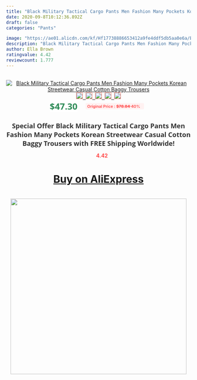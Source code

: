 ```yaml
---
title: "Black Military Tactical Cargo Pants Men Fashion Many Pockets Korean Streetwear Casual Cotton Baggy Trousers"
date: 2020-09-8T10:12:36.892Z
draft: false
categories: "Pants"

image: "https://ae01.alicdn.com/kf/Hf17738886653412a9fe4ddf5db5aa0e6a/Black-Military-Tactical-Cargo-Pants-Men-Fashion-Many-Pockets-Korean-Streetwear-Casual-Cotton-Baggy-Trousers.jpg"
description: "Black Military Tactical Cargo Pants Men Fashion Many Pockets Korean Streetwear Casual Cotton Baggy Trousers"
author: Ella Brown
ratingvalue: 4.42
reviewcount: 1.777
---
```

<br>
<div style="text-align: center;">
<a href="https://s.click.aliexpress.com/e/_AXi4Lx" target="_blank" rel="nofollow noopener noreferrer"><img alt="Black Military Tactical Cargo Pants Men Fashion Many Pockets Korean Streetwear Casual Cotton Baggy Trousers" class="magnifier-image" src="https://ae01.alicdn.com/kf/Hf17738886653412a9fe4ddf5db5aa0e6a/Black-Military-Tactical-Cargo-Pants-Men-Fashion-Many-Pockets-Korean-Streetwear-Casual-Cotton-Baggy-Trousers.jpg_640x640.jpg">
<br>
<img style="border:1px solid salmon" src="https://ae01.alicdn.com/kf/Hf17738886653412a9fe4ddf5db5aa0e6a/Black-Military-Tactical-Cargo-Pants-Men-Fashion-Many-Pockets-Korean-Streetwear-Casual-Cotton-Baggy-Trousers.jpg_120x120.jpg">&nbsp;&nbsp;<img style="border:1px solid salmon" src="https://ae01.alicdn.com/kf/Ha8651ccc921e46cd8e490e927f7a4c7bg/Black-Military-Tactical-Cargo-Pants-Men-Fashion-Many-Pockets-Korean-Streetwear-Casual-Cotton-Baggy-Trousers.jpg_120x120.jpg">&nbsp;&nbsp;<img style="border:1px solid salmon" src="https://ae01.alicdn.com/kf/H7417d168c3634717b1574ff41501d8f6w/Black-Military-Tactical-Cargo-Pants-Men-Fashion-Many-Pockets-Korean-Streetwear-Casual-Cotton-Baggy-Trousers.jpg_120x120.jpg">&nbsp;&nbsp;<img style="border:1px solid salmon" src="https://ae01.alicdn.com/kf/Ha38b02f651bc4985a79b288a460e236ft/Black-Military-Tactical-Cargo-Pants-Men-Fashion-Many-Pockets-Korean-Streetwear-Casual-Cotton-Baggy-Trousers.jpg_120x120.jpg">&nbsp;&nbsp;<img style="border:1px solid salmon" src="https://ae01.alicdn.com/kf/H1514164fc6354694a19a87e2ef9d8587y/Black-Military-Tactical-Cargo-Pants-Men-Fashion-Many-Pockets-Korean-Streetwear-Casual-Cotton-Baggy-Trousers.jpg_120x120.jpg"></a></div><br0>
<div style="text-align: center;"><span style="background-color: white; border: 0px; box-sizing: border-box; color: seagreen; display: inline-block; font-family: &quot;open sans&quot; , &quot;arial&quot; , &quot;helvetica&quot; , sans-serif , &quot;heiti&quot;; font-size: 24px; font-stretch: inherit; font-weight: 700; line-height: inherit; margin: 0px 10px 0px 0px; padding: 0px; vertical-align: middle;">$47.30 </span>
<span style="background: rgb(255 , 241 , 241); border-radius: 3px; border: 0px; box-sizing: border-box; color: #ff4747; display: inline-block; font-family: inherit; font-size: 12px; font-stretch: inherit; font-style: inherit; font-variant: inherit; font-weight: 600; line-height: inherit; margin: 0px; padding: 2px 5px; transform: scale(0.9); vertical-align: middle;">Original Price : <b style="text-decoration: line-through;">$78.84 </b> 40%&nbsp;&nbsp;</span></div>
<h1 style="color: #333333; display: inline-block; font-family: &quot;open sans&quot; , &quot;arial&quot; , &quot;helvetica&quot; , sans-serif , &quot;heiti&quot;; font-size: 18px; font-stretch: inherit; font-weight: 700; text-align: center;">Special Offer Black Military Tactical Cargo Pants Men Fashion Many Pockets Korean Streetwear Casual Cotton Baggy Trousers with FREE Shipping Worldwide!</h1>
<div style="color: #ff4747; text-align: center;">
<img src="https://4.bp.blogspot.com/-M0ZcTcb-5uY/XleCXlxnR4I/AAAAAAAAAEc/OrjgMkXV1oMQFaCRZj5HQwOCBcu3w1FegCPcBGAYYCw/s1600/star.png" style="height: 15px;">&nbsp;<b>4.42</b></div>
<div class="button_cont" align="center"><a class="buynow_a" href="https://s.click.aliexpress.com/e/_AXi4Lx" target="_blank" rel="nofollow noopener noreferrer"><H1>Buy on AliExpress</H1></a></div><br>
<div class="separator" style="clear: both; text-align: center;">
<img src="https://lh3.googleusercontent.com/-pTy5HemUv9M/XlePHvY0dAI/AAAAAAAAAE4/0nX5iRUoIWY8eMW9Dpxeirr157OZliDIgCLcBGAsYHQ/s1600/badge.gif" width="480">
</div>
